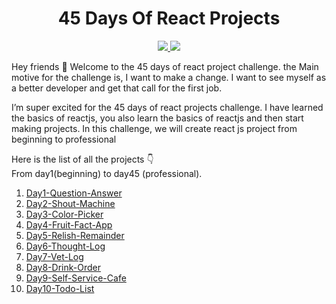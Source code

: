 <div align='center'>
    <h1>45 Days Of React Projects</h1>
    <a class="header-badge" target="_blank" href="https://www.linkedin.com/in/saurabhmchavan/">
          <img src="https://img.shields.io/badge/style--5eba00.svg?label=LinkedIn&logo=linkedin&style=social">
    </a>   
    <a class="header-badge" target="_blank" href="https://twitter.com/100rabhcsmc">
          <img src="https://img.shields.io/badge/style--5eba00.svg?label=twitter&logo=twitter&style=social">
    </a>
 </div>     

Hey friends 👋 
Welcome to the 45  days of react project challenge. the Main motive for the challenge is, I want to make a change. I want to see myself as a better developer and get that call for the first job.

I’m super excited for the 45 days of react projects challenge. I have learned the basics of reactjs, you also learn the basics of reactjs and then start making projects. In this challenge, we will create react js project from beginning to professional

Here is the list of all the projects 👇<br>
From day1(beginning) to day45 (professional).
1) <a href="https://100rabhcsmc.github.io/45-Days-Of-React-Projects/Day01-Question-Answer/build">Day1-Question-Answer</a>
2) <a href="https://100rabhcsmc.github.io/45-Days-Of-React-Projects/Day02-Shout-machine/build">Day2-Shout-Machine</a>
3) <a href="https://100rabhcsmc.github.io/45-Days-Of-React-Projects/Day03-color-picker/build">Day3-Color-Picker</a>
4) <a href="https://100rabhcsmc.github.io/45-Days-Of-React-Projects/Day04-fruit-fact-app/build">Day4-Fruit-Fact-App</a>
5) <a href="https://100rabhcsmc.github.io/45-Days-Of-React-Projects/Day05-relish-remainder/build">Day5-Relish-Remainder</a>
6) <a href="https://100rabhcsmc.github.io/45-Days-Of-React-Projects/Day06-thought-log/build">Day6-Thought-Log</a>
7) <a href="https://100rabhcsmc.github.io/45-Days-Of-React-Projects/Day07-vet-log/build">Day7-Vet-Log</a>
8) <a href="https://100rabhcsmc.github.io/45-Days-Of-React-Projects/Day08-Drink-Order/build">Day8-Drink-Order</a>
9) <a href="https://100rabhcsmc.github.io/45-Days-Of-React-Projects/Day09-Self-Service-Cafe/build/">Day9-Self-Service-Cafe</a>
10)  <a href="https://100rabhcsmc.github.io/45-Days-Of-React-Projects/Day10-Todo-List/build/">Day10-Todo-List</a>
